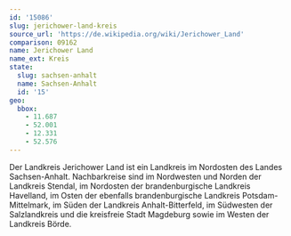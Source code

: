```yaml
---
id: '15086'
slug: jerichower-land-kreis
source_url: 'https://de.wikipedia.org/wiki/Jerichower_Land'
comparison: 09162
name: Jerichower Land
name_ext: Kreis
state:
  slug: sachsen-anhalt
  name: Sachsen-Anhalt
  id: '15'
geo:
  bbox:
    - 11.687
    - 52.001
    - 12.331
    - 52.576
---
```


Der Landkreis Jerichower Land ist ein Landkreis im Nordosten des Landes Sachsen-Anhalt. Nachbarkreise sind im Nordwesten und Norden der Landkreis Stendal, im Nordosten der brandenburgische Landkreis Havelland, im Osten der ebenfalls brandenburgische Landkreis Potsdam-Mittelmark, im Süden der Landkreis Anhalt-Bitterfeld, im Südwesten der Salzlandkreis und die kreisfreie Stadt Magdeburg sowie im Westen der Landkreis Börde.
